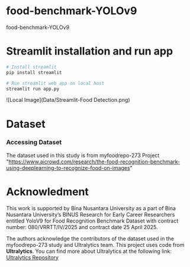 # food-benchmark-YOLOv9
food-benchmark-YOLOv9

# Streamlit installation and run app
```bash
# Install streamlit
pip install streamlit

# Run streamlit web app on local host
streamlit run app.py
```
![Local Image](Data/Streamlit-Food Detection.png)

# Dataset
### Accessing Dataset
The dataset used in this study is from myfoodrepo-273 Project "https://www.aicrowd.com/research/the-food-recognition-benchmark-using-deeplearning-to-recognize-food-on-images"


# Acknowledment
This work is supported by Bina Nusantara University as a part of Bina Nusantara University’s BINUS Research for Early Career Researchers entitled YoloV9 for Food Recognition Benchmark Dataset with contract number: 080/VRRTT/IV/2025 and contract date 25 April 2025.

The authors acknowledge the contributors of the dataset used in the myfoodrepo-273 study and Ultralytics team. This project uses code from **Ultralytics**. You can find more about Ultralytics at the following link: [Ultralytics Repository](https://github.com/ultralytics)
